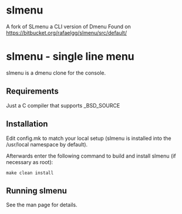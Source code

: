 # slmenu
A fork of SLmenu a CLI version of Dmenu 
Found on https://bitbucket.org/rafaelgg/slmenu/src/default/

slmenu - single line menu
=========================
slmenu is a dmenu clone for the console.


Requirements
------------
Just a C compiler that supports _BSD_SOURCE


Installation
------------
Edit config.mk to match your local setup (slmenu is installed into
the /usr/local namespace by default).

Afterwards enter the following command to build and install slmenu
(if necessary as root):

    make clean install


Running slmenu
-------------
See the man page for details.
